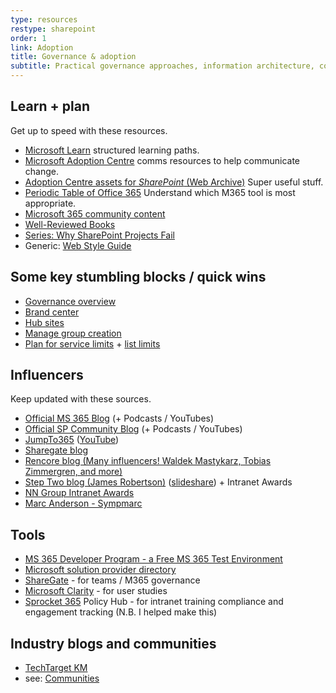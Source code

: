 ```yaml
---
type: resources
restype: sharepoint
order: 1
link: Adoption
title: Governance & adoption
subtitle: Practical governance approaches, information architecture, comms, and user adoption tools
---
```


## Learn + plan

Get up to speed with these resources.

* [Microsoft Learn](https://learn.microsoft.com/training/) structured learning paths.
* [Microsoft Adoption Centre](https://adoption.microsoft.com/) comms resources to help communicate change.
* [Adoption Centre assets for *SharePoint* (Web Archive)](https://web.archive.org/web/20220801065213/https://adoption.microsoft.com/en-us/sharepoint/) Super useful stuff.
* [Periodic Table of Office 365](https://www.jumpto365.com/tables/en) Understand which M365 tool is most appropriate.
* [Microsoft 365 community content](https://learn.microsoft.com/microsoft-365/community/)
* [Well-Reviewed Books](https://www.amazon.com/s/ref=nb_sb_ss_c_2_25?url=search-alias%3Dstripbooks&field-keywords=sharepoint+governance&sprefix=sharepoint+governance%2Caps%2C910)
* [Series: Why SharePoint Projects Fail](https://www.cleverworkarounds.com/2008/04/11/why-do-sharepoint-projects-fail-part-1/)
* Generic: [Web Style Guide](https://webstyleguide.com/)

## Some key stumbling blocks / quick wins

* [Governance overview](https://learn.microsoft.com/sharepoint/governance-overview)
* [Brand center](https://learn.microsoft.com/sharepoint/brand-center-overview)
* [Hub sites](https://learn.microsoft.com/sharepoint/planning-hub-sites)
* [Manage group creation](https://learn.microsoft.com/microsoft-365/admin/create-groups/manage-creation-of-groups)
* [Plan for service limits](https://learn.microsoft.com/office365/servicedescriptions/sharepoint-online-service-description/sharepoint-online-limits) + [list limits](https://support.microsoft.com/office/overview-of-large-lists-and-libraries-e2ea4d5d-ec23-4171-95c4-c7f5b5dbfd8a)

## Influencers

Keep updated with these sources.

* [Official MS 365 Blog](https://www.microsoft.com/en-au/microsoft-365/blog/) (+ Podcasts / YouTubes)
* [Official SP Community Blog](https://techcommunity.microsoft.com/t5/microsoft-sharepoint-blog/bg-p/SPBlog) (+ Podcasts / YouTubes)
* [JumpTo365](https://www.jumpto365.com/blog) ([YouTube](https://www.youtube.com/channel/UCYGPjbW66h40L4dOt2N_kyw))
* [Sharegate blog](https://sharegate.com/blog)
* [Rencore blog (Many influencers! Waldek Mastykarz, Tobias Zimmergren, and more)](https://rencore.com/blog/)
* [Step Two blog (James Robertson)](https://www.steptwo.com.au/columntwo/) ([slideshare](https://www.slideshare.net/jamesr)) + Intranet Awards
* [NN Group Intranet Awards](https://www.nngroup.com/articles/intranet-design/)
* [Marc Anderson - Sympmarc](https://sympmarc.com)

## Tools

* [MS 365 Developer Program - a Free MS 365 Test Environment](https://developer.microsoft.com/microsoft-365/dev-program)
* [Microsoft solution provider directory](https://www.microsoft.com/solution-providers/)
* [ShareGate](https://www.sharegate.com) - for teams / M365 governance
* [Microsoft Clarity](https://clarity.microsoft.com) - for user studies
* [Sprocket 365](https://sprocket365.com) Policy Hub - for intranet training compliance and engagement tracking (N.B. I helped make this)

## Industry blogs and communities

* [TechTarget KM](https://www.techtarget.com/searchcontentmanagement/resources/Knowledge-management)
* see: [Communities](../communities/)